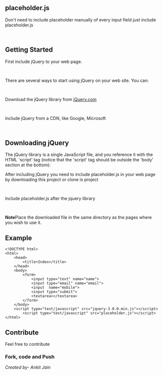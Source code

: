<h2>placeholder.js</h2>

<p>Don't need to include placeholder manually of every input field just include placeholder.js</p><br>

<h2>Getting Started</h2>

<p>First include jQuery to your web page.</p><br>

<p>There are several ways to start using jQuery on your web site. You can:</p><br>

<p>Download the jQuery library from <a href="http://www.jQuery.com">jQuery.com</a></p><br>
<p>Include jQuery from a CDN, like Google, Microsoft</p><br>

<h2>Downloading jQuery</h2>
<p>The jQuery library is a single JavaScript file, and you reference it with the HTML 'script' tag (notice that the 'script' tag should be outside the 'body' section at the bottom):</p>

<script src="jquery-3.0.0.min.js"></script>

<p>After including jQuery you need to include placeholder.js in your web page by downloading this project or clone is project</p><br>
<p>Include placeholder.js after the jquery library</p><br>

<code><script type="text/javascript" src="placeholder.js"></script></code>

<p><b>Note</b>Place the downloaded file in the same directory as the pages where you wish to use it.</p>

<h2>Example</h2>

	<!DOCTYPE html>
	<html>
		<head>
			<title>Index</title>
		</head>
		<body>
			<form>
				<input type="text" name="name">
				<input type="email" name="email">
				<input  name="mobile">
				<input type="submit">
				<textarea></textarea>
			</form>
		</body>
		<script type="text/javascript" src="jquery-3.0.0.min.js"></script> 
			<script type="text/javascript" src="placeholder.js"></script>
	</html>

<h2>Contribute</h2>
<p>Feel free to contribute</p>
<h3>Fork, code and Push</h3>

<address>Created by- Ankit Jain</address>
